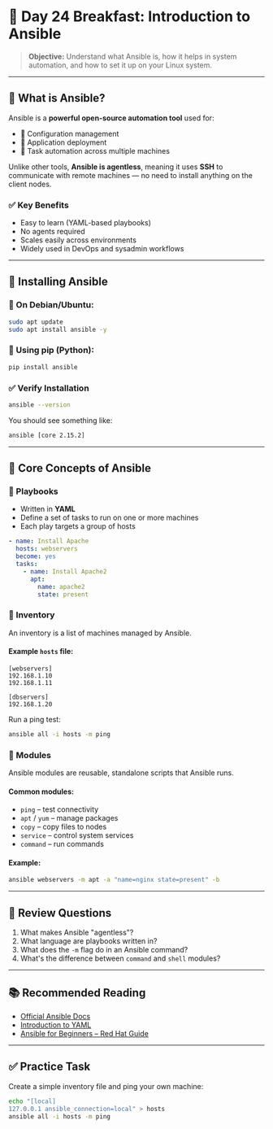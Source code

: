 # 🥣 Day 24 Breakfast: Introduction to Ansible

> **Objective:** Understand what Ansible is, how it helps in system automation, and how to set it up on your Linux system.

---

## 📘 What is Ansible?

Ansible is a **powerful open-source automation tool** used for:

- 🔧 Configuration management
- 🚀 Application deployment
- 🤖 Task automation across multiple machines

Unlike other tools, **Ansible is agentless**, meaning it uses **SSH** to communicate with remote machines — no need to install anything on the client nodes.

### ✅ Key Benefits

- Easy to learn (YAML-based playbooks)
- No agents required
- Scales easily across environments
- Widely used in DevOps and sysadmin workflows

---

## 💾 Installing Ansible

### 🐧 On Debian/Ubuntu:

```bash
sudo apt update
sudo apt install ansible -y
```

### 🐍 Using pip (Python):

```bash
pip install ansible
```

### ✅ Verify Installation

```bash
ansible --version
```

You should see something like:

```bash
ansible [core 2.15.2]
```

---

## 🧠 Core Concepts of Ansible

### 📜 Playbooks

- Written in **YAML**
- Define a set of tasks to run on one or more machines
- Each play targets a group of hosts

```yaml
- name: Install Apache
  hosts: webservers
  become: yes
  tasks:
    - name: Install Apache2
      apt:
        name: apache2
        state: present
```

### 📂 Inventory

An inventory is a list of machines managed by Ansible.

#### Example `hosts` file:

```
[webservers]
192.168.1.10
192.168.1.11

[dbservers]
192.168.1.20
```

Run a ping test:

```bash
ansible all -i hosts -m ping
```

### 🧹 Modules

Ansible modules are reusable, standalone scripts that Ansible runs.

#### Common modules:

- `ping` – test connectivity
- `apt` / `yum` – manage packages
- `copy` – copy files to nodes
- `service` – control system services
- `command` – run commands

#### Example:

```bash
ansible webservers -m apt -a "name=nginx state=present" -b
```

---

## 🧠 Review Questions

1. What makes Ansible "agentless"?
2. What language are playbooks written in?
3. What does the `-m` flag do in an Ansible command?
4. What's the difference between `command` and `shell` modules?

---

## 📚 Recommended Reading

- [Official Ansible Docs](https://docs.ansible.com/)
- [Introduction to YAML](https://yaml.org/start.html)
- [Ansible for Beginners – Red Hat Guide](https://www.redhat.com/en/topics/automation/what-is-ansible)

---

## ✅ Practice Task

Create a simple inventory file and ping your own machine:

```bash
echo "[local]
127.0.0.1 ansible_connection=local" > hosts
ansible all -i hosts -m ping
